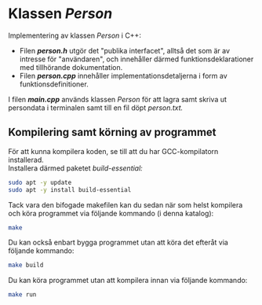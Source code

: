 # Klassen *Person*

Implementering av klassen *Person* i C++:
* Filen ***person.h*** utgör det "publika interfacet", alltså det som är av intresse för "användaren", och innehåller därmed funktionsdeklarationer med tillhörande dokumentation.
* Filen ***person.cpp*** innehåller implementationsdetaljerna i form av funktionsdefinitioner.

I filen ***main.cpp*** används klassen *Person* för att lagra samt skriva ut persondata i terminalen samt till en fil döpt *person.txt.*

## Kompilering samt körning av programmet
För att kunna kompilera koden, se till att du har GCC-kompilatorn installerad.   
Installera därmed paketet *build-essential:*

```bash
sudo apt -y update
sudo apt -y install build-essential
```

Tack vara den bifogade makefilen kan du sedan när som helst kompilera och köra programmet via följande kommando (i denna katalog):

```bash
make
```

Du kan också enbart bygga programmet utan att köra det efteråt via följande kommando:

```bash
make build
```

Du kan köra programmet utan att kompilera innan via följande kommando:

```bash
make run
```